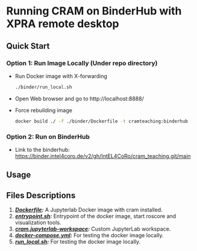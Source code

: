 # Running CRAM on BinderHub with XPRA remote desktop

## Quick Start

### Option 1: Run Image Locally (Under repo directory)

- Run Docker image with X-forwarding

  ```bash
  ./binder/run_local.sh
  ```

- Open Web browser and go to http://localhost:8888/

- Force rebuilding image

  ```bash
  docker build ./ -f ./binder/Dockerfile -t cramteaching:binderhub
  ```

### Option 2: Run on BinderHub

- Link to the binderhub: https://binder.intel4coro.de/v2/gh/IntEL4CoRo/cram_teaching.git/main

## Usage

## Files Descriptions

1. ***[Dockerfile](./Dockerfile):*** A Jupyterlab Docker image with cram installed.
1. ***[entrypoint.sh](./entrypoint.sh):*** Entrypoint of the docker image, start roscore and visualization tools.
1. ***[cram.jupyterlab-workspace](./cram.jupyterlab-workspace):*** Custom JupyterLab workspace.
1. ***[docker-compose.yml](./docker-compose.yml):*** For testing the docker image locally.
1. ***[run_local.sh](./run_local.sh):*** For testing the docker image locally.
